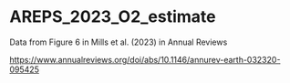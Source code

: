 # AREPS_2023_O2_estimate

Data from Figure 6 in Mills et al. (2023) in Annual Reviews

https://www.annualreviews.org/doi/abs/10.1146/annurev-earth-032320-095425

